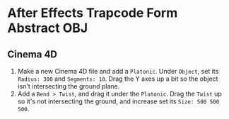 # After Effects Trapcode Form Abstract OBJ

## Cinema 4D

1. Make a new Cinema 4D file and add a `Platonic`. Under `Object`, set its `Radius: 300` and `Segments: 10`. Drag the Y axes up a bit so the object isn't intersecting the ground plane.
2. Add a `Bend > Twist`, and drag it under the `Platonic`. Drag the `Twist` up so it's not intersecting the ground, and increase set its `Size: 500 500 500`.
